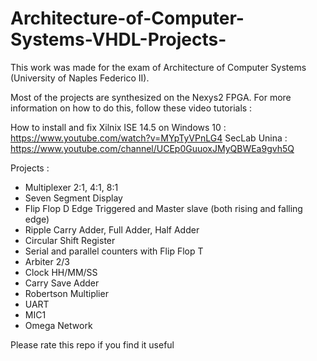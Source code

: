 # Architecture-of-Computer-Systems-VHDL-Projects-

This work was made for the exam of Architecture of Computer Systems (University of Naples Federico II).

Most of the projects are synthesized on the Nexys2 FPGA. For more information on how to do this, follow these video tutorials : 

How to install and fix Xilnix ISE 14.5 on Windows 10 : https://www.youtube.com/watch?v=MYpTyVPnLG4
SecLab Unina : https://www.youtube.com/channel/UCEp0GuuoxJMyQBWEa9gvh5Q


Projects : 

- Multiplexer 2:1, 4:1, 8:1
- Seven Segment Display
- Flip Flop D Edge Triggered and Master slave (both rising and falling edge)
- Ripple Carry Adder, Full Adder, Half Adder
- Circular Shift Register
- Serial and parallel counters with Flip Flop T
- Arbiter 2/3
- Clock HH/MM/SS
- Carry Save Adder
- Robertson Multiplier
- UART
- MIC1
- Omega Network

Please rate this repo if you find it useful





